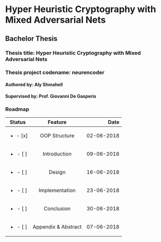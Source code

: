 # Hyper Heuristic Cryptography with Mixed Adversarial Nets
## Bachelor Thesis 
### Thesis title: Hyper Heuristic Cryptography with Mixed Adversarial Nets
### Thesis project codename: neurencoder
#### Authored by: Aly Shmahell
#### Supervised by: Prof. Giovanni De Gasperis

### Roadmap

| Status                    | Feature       | Date       |
|:-------------------------:|:-------------:| ----------:|
| <ul><li>- [x] </li></ul>  | OOP Structure | 02-06-2018 |
| <ul><li>- [ ] </li></ul>  | Introduction  | 09-06-2018 |
| <ul><li>- [ ] </li></ul>  | Design        | 16-06-2018 |
| <ul><li>- [ ] </li></ul>  | Implementation| 23-06-2018 |
| <ul><li>- [ ] </li></ul>  | Conclusion    | 30-06-2018 |
| <ul><li>- [ ] </li></ul>  | Appendix & Abstract | 07-06-2018 |

